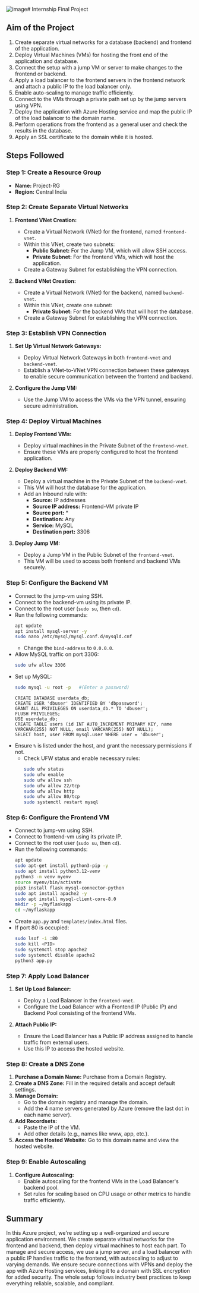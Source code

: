 ![image](https://github.com/user-attachments/assets/d39abe2a-379d-4d8a-807f-5c53d78a4f24)# Internship Final Project

## Aim of the Project
1. Create separate virtual networks for a database (backend) and frontend of the application.
2. Deploy Virtual Machines (VMs) for hosting the front end of the application and database.
3. Connect the setup with a jump VM or server to make changes to the frontend or backend.
4. Apply a load balancer to the frontend servers in the frontend network and attach a public IP to the load balancer only.
5. Enable auto-scaling to manage traffic efficiently.
6. Connect to the VMs through a private path set up by the jump servers using VPN.
7. Deploy the application with Azure Hosting service and map the public IP of the load balancer to the domain name.
8. Perform operations from the frontend as a general user and check the results in the database.
9. Apply an SSL certificate to the domain while it is hosted.

## Steps Followed

### Step 1: Create a Resource Group

- **Name:** Project-RG
- **Region:** Central India

### Step 2: Create Separate Virtual Networks

1. **Frontend VNet Creation:**
    - Create a Virtual Network (VNet) for the frontend, named `frontend-vnet`.
    - Within this VNet, create two subnets:
        - **Public Subnet:** For the Jump VM, which will allow SSH access.
        - **Private Subnet:** For the frontend VMs, which will host the application.
    - Create a Gateway Subnet for establishing the VPN connection.

2. **Backend VNet Creation:**
    - Create a Virtual Network (VNet) for the backend, named `backend-vnet`.
    - Within this VNet, create one subnet:
        - **Private Subnet:** For the backend VMs that will host the database.
    - Create a Gateway Subnet for establishing the VPN connection.

### Step 3: Establish VPN Connection

1. **Set Up Virtual Network Gateways:**
    - Deploy Virtual Network Gateways in both `frontend-vnet` and `backend-vnet`.
    - Establish a VNet-to-VNet VPN connection between these gateways to enable secure communication between the frontend and backend.

2. **Configure the Jump VM:**
    - Use the Jump VM to access the VMs via the VPN tunnel, ensuring secure administration.

### Step 4: Deploy Virtual Machines

1. **Deploy Frontend VMs:**
    - Deploy virtual machines in the Private Subnet of the `frontend-vnet`.
    - Ensure these VMs are properly configured to host the frontend application.

2. **Deploy Backend VM:**
    - Deploy a virtual machine in the Private Subnet of the `backend-vnet`.
    - This VM will host the database for the application.
    - Add an Inbound rule with:
        - **Source:** IP addresses
        - **Source IP address:** Frontend-VM private IP
        - **Source port:** *
        - **Destination:** Any
        - **Service:** MySQL
        - **Destination port:** 3306

3. **Deploy Jump VM:**
    - Deploy a Jump VM in the Public Subnet of the `frontend-vnet`.
    - This VM will be used to access both frontend and backend VMs securely.

### Step 5: Configure the Backend VM
    
  - Connect to the jump-vm using SSH.
  - Connect to the backend-vm using its private IP.
  - Connect to the root user (`sudo su`, then `cd`).
  - Run the following commands:
      ```bash
      apt update
      apt install mysql-server -y
      sudo nano /etc/mysql/mysql.conf.d/mysqld.cnf
      ```
    - Change the `bind-address` to `0.0.0.0`.
  - Allow MySQL traffic on port 3306:
      ```bash
      sudo ufw allow 3306
      ```
  - Set up MySQL:
      ```bash
      sudo mysql -u root -p   #(Enter a password)
      ```
      ```mysql
      CREATE DATABASE userdata_db;
      CREATE USER 'dbuser' IDENTIFIED BY 'dbpassword';
      GRANT ALL PRIVILEGES ON userdata_db.* TO 'dbuser';
      FLUSH PRIVILEGES;
      USE userdata_db;
      CREATE TABLE users (id INT AUTO_INCREMENT PRIMARY KEY, name VARCHAR(255) NOT NULL, email VARCHAR(255) NOT NULL);
      SELECT host, user FROM mysql.user WHERE user = 'dbuser';
      ```
  - Ensure `%` is listed under the host, and grant the necessary permissions if not.
    - Check UFW status and enable necessary rules:
      ```bash
      sudo ufw status
      sudo ufw enable
      sudo ufw allow ssh
      sudo ufw allow 22/tcp
      sudo ufw allow http
      sudo ufw allow 80/tcp
      sudo systemctl restart mysql
      ```

### Step 6: Configure the Frontend VM

  - Connect to jump-vm using SSH.
  - Connect to frontend-vm using its private IP.
  - Connect to the root user (`sudo su`, then `cd`).
  - Run the following commands:
      ```bash
      apt update
      sudo apt-get install python3-pip -y
      sudo apt install python3.12-venv
      python3 -m venv myenv
      source myenv/bin/activate
      pip3 install flask mysql-connector-python
      sudo apt install apache2 -y
      sudo apt install mysql-client-core-8.0
      mkdir -p ~/myflaskapp
      cd ~/myflaskapp
      ```
  - Create `app.py` and `templates/index.html` files.
  - If port 80 is occupied:
      ```bash
      sudo lsof -i :80
      sudo kill <PID>
      sudo systemctl stop apache2
      sudo systemctl disable apache2
      python3 app.py
      ```

### Step 7: Apply Load Balancer

1. **Set Up Load Balancer:**
    - Deploy a Load Balancer in the `frontend-vnet`.
    - Configure the Load Balancer with a Frontend IP (Public IP) and Backend Pool consisting of the frontend VMs.

2. **Attach Public IP:**
    - Ensure the Load Balancer has a Public IP address assigned to handle traffic from external users.
    - Use this IP to access the hosted website.

### Step 8: Create a DNS Zone

1. **Purchase a Domain Name:** Purchase from a Domain Registry.
2. **Create a DNS Zone:** Fill in the required details and accept default settings.
3. **Manage Domain:**
    - Go to the domain registry and manage the domain.
    - Add the 4 name servers generated by Azure (remove the last dot in each name server).
4. **Add Recordsets:**
    - Paste the IP of the VM.
    - Add other details (e.g., names like www, app, etc.).
5. **Access the Hosted Website:** Go to this domain name and view the hosted website.

### Step 9: Enable Autoscaling

1. **Configure Autoscaling:**
    - Enable autoscaling for the frontend VMs in the Load Balancer's backend pool.
    - Set rules for scaling based on CPU usage or other metrics to handle traffic efficiently.

## Summary

In this Azure project, we're setting up a well-organized and secure application environment. We create separate virtual networks for the frontend and backend, then deploy virtual machines to host each part. To manage and secure access, we use a jump server, and a load balancer with a public IP handles traffic to the frontend, with autoscaling to adjust to varying demands. We ensure secure connections with VPNs and deploy the app with Azure Hosting services, linking it to a domain with SSL encryption for added security. The whole setup follows industry best practices to keep everything reliable, scalable, and compliant.
